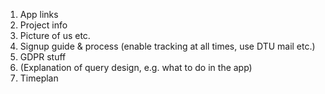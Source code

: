 1. App links
2. Project info 
3. Picture of us etc.
5. Signup guide & process (enable tracking at all times, use DTU mail etc.)
6. GDPR stuff
7. (Explanation of query design, e.g. what to do in the app)
8. Timeplan
